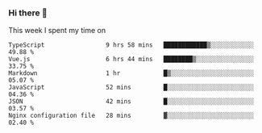 ### Hi there 👋

<!--
**qiruohan/qiruohan** is a ✨ _special_ ✨ repository because its `README.md` (this file) appears on your GitHub profile.

Here are some ideas to get you started:

- 🔭 I’m currently working on ...
- 🌱 I’m currently learning ...
- 👯 I’m looking to collaborate on ...
- 🤔 I’m looking for help with ...
- 💬 Ask me about ...
- 📫 How to reach me: ...
- 😄 Pronouns: ...
- ⚡ Fun fact: ...
-->

This week I spent my time on 
<!--START_SECTION:waka-->

```text
TypeScript                 9 hrs 58 mins   ████████████▒░░░░░░░░░░░░   49.88 %
Vue.js                     6 hrs 44 mins   ████████▒░░░░░░░░░░░░░░░░   33.75 %
Markdown                   1 hr            █▒░░░░░░░░░░░░░░░░░░░░░░░   05.07 %
JavaScript                 52 mins         █░░░░░░░░░░░░░░░░░░░░░░░░   04.36 %
JSON                       42 mins         █░░░░░░░░░░░░░░░░░░░░░░░░   03.57 %
Nginx configuration file   28 mins         ▓░░░░░░░░░░░░░░░░░░░░░░░░   02.40 %
```

<!--END_SECTION:waka-->
